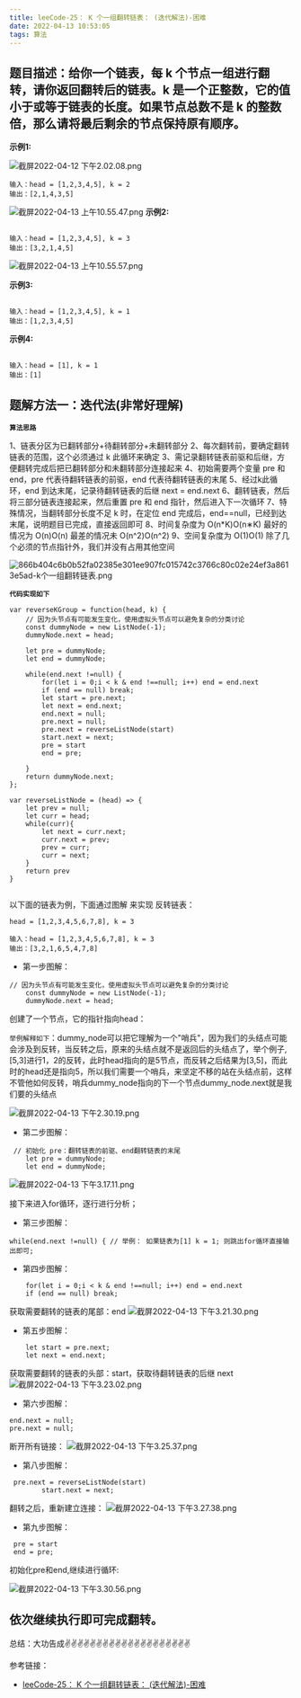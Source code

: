 ```yaml
---
title: leeCode-25： K 个一组翻转链表： (迭代解法)-困难
date: 2022-04-13 10:53:05
tags: 算法
---
```

<meta name="referrer" content="no-referrer"/>


## 题目描述：给你一个链表，每 k 个节点一组进行翻转，请你返回翻转后的链表。k 是一个正整数，它的值小于或等于链表的长度。如果节点总数不是 k 的整数倍，那么请将最后剩余的节点保持原有顺序。

**示例1:**

![截屏2022-04-12 下午2.02.08.png](https://upload-images.jianshu.io/upload_images/11846892-19fd5de8d5231ee8.png?imageMogr2/auto-orient/strip%7CimageView2/2/w/1240)

```
输入：head = [1,2,3,4,5], k = 2
输出：[2,1,4,3,5]
```
![截屏2022-04-13 上午10.55.47.png](https://upload-images.jianshu.io/upload_images/11846892-48541437706e6b3e.png?imageMogr2/auto-orient/strip%7CimageView2/2/w/1240)
**示例2:**
```

输入：head = [1,2,3,4,5], k = 3
输出：[3,2,1,4,5]

```
![截屏2022-04-13 上午10.55.57.png](https://upload-images.jianshu.io/upload_images/11846892-e93cb94c6c44c346.png?imageMogr2/auto-orient/strip%7CimageView2/2/w/1240)

**示例3:**
```

输入：head = [1,2,3,4,5], k = 1
输出：[1,2,3,4,5]

```

**示例4:**
```

输入：head = [1], k = 1
输出：[1]

```


## 题解方法一：迭代法(非常好理解)

**`算法思路`**

1、链表分区为已翻转部分+待翻转部分+未翻转部分
2、每次翻转前，要确定翻转链表的范围，这个必须通过 k 此循环来确定
3、需记录翻转链表前驱和后继，方便翻转完成后把已翻转部分和未翻转部分连接起来
4、初始需要两个变量 pre 和 end，pre 代表待翻转链表的前驱，end 代表待翻转链表的末尾
5、经过k此循环，end 到达末尾，记录待翻转链表的后继 next = end.next
6、翻转链表，然后将三部分链表连接起来，然后重置 pre 和 end 指针，然后进入下一次循环
7、特殊情况，当翻转部分长度不足 k 时，在定位 end 完成后，end==null，已经到达末尾，说明题目已完成，直接返回即可
8、时间复杂度为 O(n*K)O(n∗K) 最好的情况为 O(n)O(n) 最差的情况未 O(n^2)O(n^2)
9、空间复杂度为 O(1)O(1) 除了几个必须的节点指针外，我们并没有占用其他空间

![866b404c6b0b52fa02385e301ee907fc015742c3766c80c02e24ef3a8613e5ad-k个一组翻转链表.png](https://upload-images.jianshu.io/upload_images/11846892-4b10542bad671b1e.png?imageMogr2/auto-orient/strip%7CimageView2/2/w/1240)

**`代码实现如下`**

```
var reverseKGroup = function(head, k) {
    // 因为头节点有可能发生变化，使用虚拟头节点可以避免复杂的分类讨论
    const dummyNode = new ListNode(-1);
    dummyNode.next = head;

    let pre = dummyNode;
    let end = dummyNode;
    
    while(end.next !=null) {
        for(let i = 0;i < k & end !==null; i++) end = end.next
        if (end == null) break;
        let start = pre.next;
        let next = end.next;
        end.next = null;
        pre.next = null;
        pre.next = reverseListNode(start)
        start.next = next;
        pre = start
        end = pre;

    }
    return dummyNode.next;
};

var reverseListNode = (head) => {
    let prev = null;
    let curr = head;
    while(curr){
        let next = curr.next;
        curr.next = prev;
        prev = curr;
        curr = next;
    }
    return prev
}


```

以下面的链表为例，下面通过图解 来实现 反转链表：

```
head = [1,2,3,4,5,6,7,8], k = 3

输入：head = [1,2,3,4,5,6,7,8], k = 3
输出：[3,2,1,6,5,4,7,8]
```

* 第一步图解：

```
// 因为头节点有可能发生变化，使用虚拟头节点可以避免复杂的分类讨论
    const dummyNode = new ListNode(-1);
    dummyNode.next = head;
```
创建了一个节点，它的指针指向head：

`举例解释如下`：dummy_node可以把它理解为一个"哨兵"，因为我们的头结点可能会涉及到反转，当反转之后，原来的头结点就不是返回后的头结点了，举个例子,[5,3]进行1，2的反转，此时head指向的是5节点，而反转之后结果为[3,5]，而此时的head还是指向5，所以我们需要一个哨兵，来坚定不移的站在头结点前，这样不管他如何反转，哨兵dummy_node指向的下一个节点dummy_node.next就是我们要的头结点

![截屏2022-04-13 下午2.30.19.png](https://upload-images.jianshu.io/upload_images/11846892-0d89ead96b71a952.png?imageMogr2/auto-orient/strip%7CimageView2/2/w/1240)



* 第二步图解：

```
 // 初始化 pre：翻转链表的前驱、end翻转链表的末尾
    let pre = dummyNode;
    let end = dummyNode;
```


![截屏2022-04-13 下午3.17.11.png](https://upload-images.jianshu.io/upload_images/11846892-d904c8f1511aa480.png?imageMogr2/auto-orient/strip%7CimageView2/2/w/1240)

接下来进入for循环，逐行进行分析；
* 第三步图解：

```
while(end.next !=null) { // 举例： 如果链表为[1] k = 1; 则跳出for循环直接输出即可;
```
* 第四步图解：
```
    for(let i = 0;i < k & end !==null; i++) end = end.next
    if (end == null) break;
```
获取需要翻转的链表的尾部：end
![截屏2022-04-13 下午3.21.30.png](https://upload-images.jianshu.io/upload_images/11846892-f2349e2a3319eaab.png?imageMogr2/auto-orient/strip%7CimageView2/2/w/1240)


* 第五步图解：
```
    let start = pre.next;
    let next = end.next;
```
获取需要翻转的链表的头部：start，获取待翻转链表的后继 next 
![截屏2022-04-13 下午3.23.02.png](https://upload-images.jianshu.io/upload_images/11846892-52dff90bbd89d79e.png?imageMogr2/auto-orient/strip%7CimageView2/2/w/1240)

* 第六步图解：
```
end.next = null;
pre.next = null;
```
断开所有链接：
![截屏2022-04-13 下午3.25.37.png](https://upload-images.jianshu.io/upload_images/11846892-91345ff5cdd1ebd4.png?imageMogr2/auto-orient/strip%7CimageView2/2/w/1240)

* 第八步图解：
```
 pre.next = reverseListNode(start)
        start.next = next;
```
翻转之后，重新建立连接：
![截屏2022-04-13 下午3.27.38.png](https://upload-images.jianshu.io/upload_images/11846892-34be00a91ace4244.png?imageMogr2/auto-orient/strip%7CimageView2/2/w/1240)

* 第九步图解：

```
 pre = start
 end = pre;
```
初始化pre和end,继续进行循环:

![截屏2022-04-13 下午3.30.56.png](https://upload-images.jianshu.io/upload_images/11846892-a27beea55d836210.png?imageMogr2/auto-orient/strip%7CimageView2/2/w/1240)


依次继续执行即可完成翻转。
 ---
总结：大功告成✌️✌️✌️✌️✌️✌️✌️✌️✌️✌️✌️✌️✌️✌️✌️✌️✌️✌️✌️✌️

参考链接：
* [leeCode-25： K 个一组翻转链表： (迭代解法)-困难](https://leetcode.cn/problems/reverse-nodes-in-k-group/description/)

